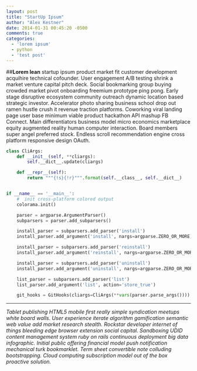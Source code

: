 ```yaml
---
layout: post
title: "StartUp Ipsum"
author: "Alex Kestner"
date: 2014-01-31 00:45:20 -0500
comments: true
categories:
  - 'lorem ipsum'
  - python
  - 'test post'
---
```

##**Lorem lean**
startup ipsum product market fit customer development acquihire technical cofounder. User engagement A/B
testing shrink a market venture capital pitch deck. Social bookmarking group buying crowded market pivot onboarding
freemium prototype ping pong. Early stage disruptive ecosystem community outreach dynamic location based strategic
investor.
Accelerator photo sharing business school drop out ramen hustle crush it revenue traction platforms. Coworking viral
landing page user base minimum viable product <!-- more --> hackathon API mashup FB Connect. Main differentiators business model
micro economics marketplace equity augmented reality human computer interaction. Board members super angel preferred
stock.
Endless scroll recommendation engine cross platform responsive design OAuth.

```python
class CliArgs:
    def __init__(self, **cliargs):
        self.__dict__.update(cliargs)

    def __repr__(self):
        return """{!s}{!r}""".format(self.__class__, self.__dict__)


if __name__ == '__main__':
    #  init cross-platform colored output
    colorama.init()

    parser = argparse.ArgumentParser()
    subparsers = parser.add_subparsers()

    install_parser = subparsers.add_parser('install')
    install_parser.add_argument('install', nargs=argparse.ZERO_OR_MORE)

    install_parser = subparsers.add_parser('reinstall')
    install_parser.add_argument('reinstall', nargs=argparse.ZERO_OR_MORE)

    install_parser = subparsers.add_parser('uninstall')
    install_parser.add_argument('uninstall', nargs=argparse.ZERO_OR_MORE)

    list_parser = subparsers.add_parser('list')
    list_parser.add_argument('list', action='store_true')

    git_hooks = GitHooks(cliargs=CliArgs(**vars(parser.parse_args())))
```
___
*Tablet publishing HTML5 mobile first really simple syndication meetups white board walls. User experience iterate
algorithm gamification semantic web value add market research stealth. Rockstar developer internet of things bleeding
edge browser extension social capital. Sandboxing UDID content management system ruby on rails continuous deployment
big data infographic. Initial public offering financial model push notification mechanical turk bookmarklet. Term sheet
convertible note colluding bootstrapping. Cloud computing subscription model out of the box proactive solution.*

